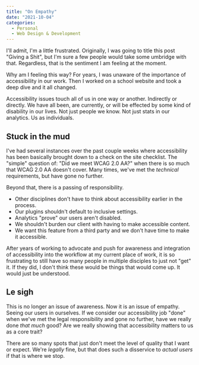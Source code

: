 ```yaml
---
title: "On Empathy"
date: "2021-10-04"
categories:
  - Personal
  - Web Design & Development
---
```


I'll admit, I'm a little frustrated. Originally, I was going to title this post "Giving a Shit", but I'm sure a few people would take some umbridge with that. Regardless, that is the sentiment I am feeling at the moment.

Why am I feeling this way? For years, I was unaware of the importance of accessibility in our work. Then I worked on a school website and took a deep dive and it all changed.

Accessibility issues touch all of us in one way or another. Indirectly or directly. We have all been, are currently, or will be effected by some kind of disability in our lives. Not just people we know. Not just stats in our analytics. Us as individuals.

## Stuck in the mud

I've had several instances over the past couple weeks where accessibility has been basically brought down to a check on the site checklist. The "simple" question of: "Did we meet WCAG 2.0 AA?" when there is so much that WCAG 2.0 AA doesn't cover. Many times, we've met the _technical_ requirements, but have gone no further.

Beyond that, there is a passing of responsibility.
- Other disciplines don't have to think about accessibility earlier in the process.
- Our plugins shouldn't default to inclusive settings.
- Analytics "prove" our users aren't disabled.
- We shouldn't burden our client with having to make accessible content.
- We want this feature from a third party and we don't have time to make it accessible.

After years of working to advocate and push for awareness and integration of accessibility into the workflow at my current place of work, it is so frustrating to still have so many people in multiple disciples to just not "get" it. If they did, I don't think these would be things that would come up. It would just be understood.

## Le sigh

This is no longer an issue of awareness. Now it is an issue of empathy. Seeing our users in ourselves. If we consider our accessibility job "done" when we've met the legal responsibility and gone no further, have we really done _that much_ good? Are we really showing that accessibility matters to us as a core trait?

There are so many spots that just don't meet the level of quality that I want or expect. We're _legally_ fine, but that does such a disservice to _actual users_ if that is where we stop.
